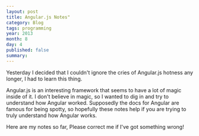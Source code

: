 ```yaml
---
layout: post
title: Angular.js Notes"
category: Blog
tags: programming
year: 2013
month: 8
day: 4
published: false
summary:
---
```


Yesterday I decided that I couldn't ignore the cries of Angular.js hotness any longer, I had to learn this thing.

Angular.js is an interesting framework that seems to have a lot of magic inside of it. I don't believe in magic, so I wanted to dig in and try to understand how Angular worked. Supposedly the docs for Angular are famous for being spotty, so hopefully these notes help if you are trying to truly understand how Angular works.

Here are my notes so far, Please correct me if I've got something wrong!





